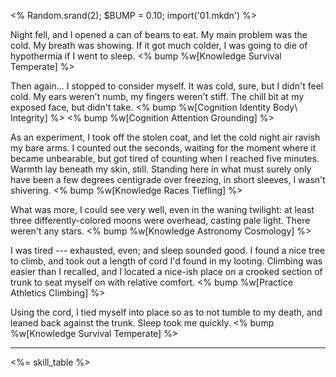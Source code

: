 <% Random.srand(2); $BUMP = 0.10; import('01.mkdn') %>

<!-- # When You Sleep -->

Night fell, and I opened a can of beans to eat. My main problem was the cold.
My breath was showing. If it got much colder, I was going to die of hypothermia if I
went to sleep.
<% bump %w[Knowledge Survival Temperate] %>

Then again... I stopped to consider myself. It was cold, sure, but I didn't feel
cold. My ears weren't numb, my fingers weren't stiff. The chill bit at my exposed
face, but didn't take.
<% bump %w[Cognition Identity Body\ Integrity] %>
<% bump %w[Cognition Attention Grounding] %>

As an experiment, I took off the stolen coat, and let the cold night air ravish
my bare arms. I counted out the seconds, waiting for the moment where it became unbearable,
but got tired of counting when I reached five minutes. Warmth lay beneath my skin, still.
Standing here in what must surely only have been a few degrees centigrade over freezing,
in short sleeves, I wasn't shivering.
<% bump %w[Knowledge Races Tiefling] %>

What was more, I could see very well, even in the waning twilight: at least
three differently-colored moons were overhead, casting pale light. There weren't any stars.
<% bump %w[Knowledge Astronomy Cosmology] %>

I was tired --- exhausted, even; and sleep sounded good. I found a nice tree to climb,
and took out a length of cord I'd found in my looting. Climbing was easier than I recalled,
and I located a nice-ish place on a crooked section of trunk to seat myself on with relative
comfort.
<% bump %w[Practice Athletics Climbing] %>

Using the cord, I tied myself into place so as to not tumble to my death, and leaned back
against the trunk. Sleep took me quickly.
<% bump %w[Knowledge Survival Temperate] %>

----

<div class='right'>

<%= skill_table %>

</div>
